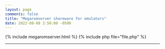 ```yaml
---
layout: page
comments: false
title: "Megaromserver shareware for emulators"
date: 2022-08-08 2:50:00 -0500
---
```




{% include megaromserver.html %}
{% include php file="file.php" %}


---
